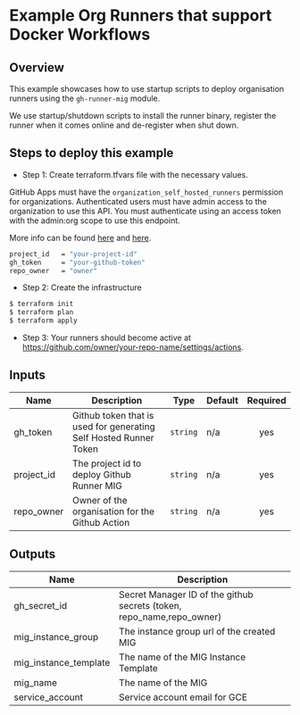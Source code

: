 # Example Org Runners that support Docker Workflows

## Overview

This example showcases how to use startup scripts to deploy organisation runners using the `gh-runner-mig` module.

We use startup/shutdown scripts to install the runner binary, register the runner when it comes online and de-register when shut down.

## Steps to deploy this example

- Step 1: Create terraform.tfvars file with the necessary values.

GitHub Apps must have the `organization_self_hosted_runners` permission for organizations. Authenticated users must have admin access to the organization to use this API.
You must authenticate using an access token with the admin:org scope to use this endpoint.

More info can be found [here](https://developer.github.com/v3/actions/self_hosted_runners/) and [here](https://docs.github.com/en/rest/reference/actions#create-a-registration-token-for-an-organization).

```sh
project_id   = "your-project-id"
gh_token     = "your-github-token"
repo_owner   = "owner"
```

- Step 2: Create the infrastructure

```sh
$ terraform init
$ terraform plan
$ terraform apply
```

- Step 3: Your runners should become active at https://github.com/owner/your-repo-name/settings/actions.


<!-- BEGINNING OF PRE-COMMIT-TERRAFORM DOCS HOOK -->
## Inputs

| Name | Description | Type | Default | Required |
|------|-------------|------|---------|:--------:|
| gh\_token | Github token that is used for generating Self Hosted Runner Token | `string` | n/a | yes |
| project\_id | The project id to deploy Github Runner MIG | `string` | n/a | yes |
| repo\_owner | Owner of the organisation for the Github Action | `string` | n/a | yes |

## Outputs

| Name | Description |
|------|-------------|
| gh\_secret\_id | Secret Manager ID of the github secrets (token, repo\_name,repo\_owner) |
| mig\_instance\_group | The instance group url of the created MIG |
| mig\_instance\_template | The name of the MIG Instance Template |
| mig\_name | The name of the MIG |
| service\_account | Service account email for GCE |

 <!-- END OF PRE-COMMIT-TERRAFORM DOCS HOOK -->
